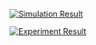 [![Simulation Result](https://img.youtube.com/vi/5tFCNK0UchQ/0.jpg)](https://www.youtube.com/watch?v=5tFCNK0UchQ)

[![Experiment Result](https://img.youtube.com/vi/w5O47Q0neV4/0.jpg)](https://www.youtube.com/watch?v=w5O47Q0neV4)

